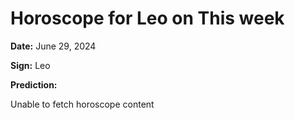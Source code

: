 # Horoscope for Leo on This week

**Date:** June 29, 2024

**Sign:** Leo

**Prediction:**

Unable to fetch horoscope content
